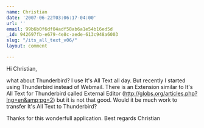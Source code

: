 ```yaml
---
name: Christian
date: '2007-06-22T03:06:17-04:00'
url: ''
email: 99b6b0f6df04adf58ab6a1e54b16ed5d
_id: 942697fb-e679-4e8c-aede-613c948a6003
slug: "/its_all_text_v06/"
layout: comment

---
```


Hi Christian,

what about Thunderbird?
I use It's All Text all day. But recently I started using Thunderbird instead of Webmail. There is an Extension similar to It's All Text for Thunderbird called External Editor (http://globs.org/articles.php?lng=en&amp;pg=2) but it is not that good.
Would it be much work to transfer It's All Text to Thunderbird?

Thanks for this wonderfull application.
Best regards
Christian
